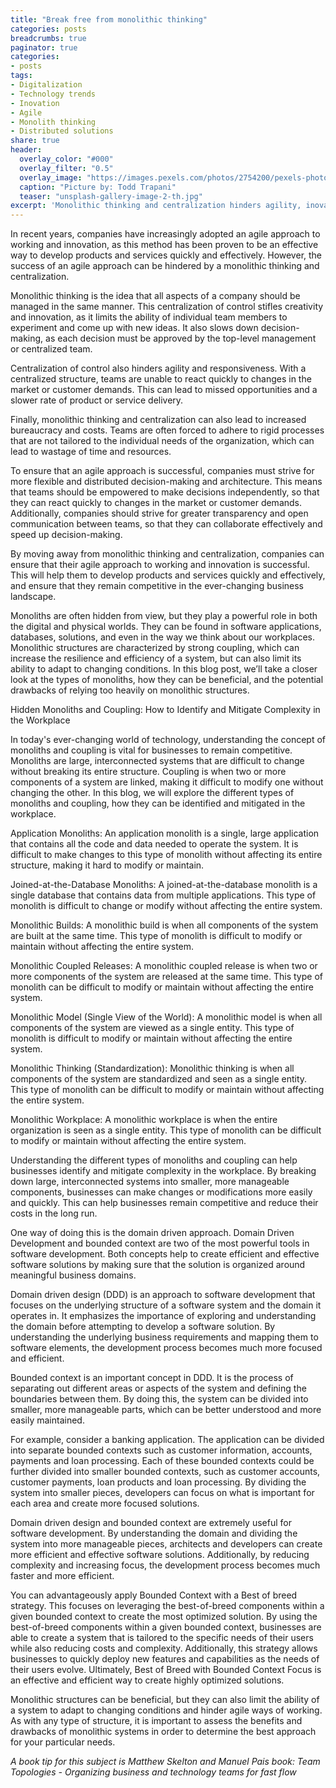 ```yaml
---
title: "Break free from monolithic thinking"
categories: posts
breadcrumbs: true
paginator: true
categories: 
- posts
tags:
- Digitalization
- Technology trends
- Inovation
- Agile
- Monolith thinking
- Distributed solutions
share: true
header:
  overlay_color: "#000"
  overlay_filter: "0.5"
  overlay_image: "https://images.pexels.com/photos/2754200/pexels-photo-2754200.jpeg?auto=compress&cs=tinysrgb&w=1600"
  caption: "Picture by: Todd Trapani"
  teaser: "unsplash-gallery-image-2-th.jpg"
excerpt: 'Monolithic thinking and centralization hinders agility, inovation and responsiveness'
---
```

In recent years, companies have increasingly adopted an agile approach to working and innovation, as this method has been proven to be an effective way to develop products and services quickly and effectively. However, the success of an agile approach can be hindered by a monolithic thinking and centralization.

Monolithic thinking is the idea that all aspects of a company should be managed in the same manner. This centralization of control stifles creativity and innovation, as it limits the ability of individual team members to experiment and come up with new ideas. It also slows down decision-making, as each decision must be approved by the top-level management or centralized team.

Centralization of control also hinders agility and responsiveness. With a centralized structure, teams are unable to react quickly to changes in the market or customer demands. This can lead to missed opportunities and a slower rate of product or service delivery.

Finally, monolithic thinking and centralization can also lead to increased bureaucracy and costs. Teams are often forced to adhere to rigid processes that are not tailored to the individual needs of the organization, which can lead to wastage of time and resources.

To ensure that an agile approach is successful, companies must strive for more flexible and distributed decision-making and architecture. This means that teams should be empowered to make decisions independently, so that they can react quickly to changes in the market or customer demands. Additionally, companies should strive for greater transparency and open communication between teams, so that they can collaborate effectively and speed up decision-making.

By moving away from monolithic thinking and centralization, companies can ensure that their agile approach to working and innovation is successful. This will help them to develop products and services quickly and effectively, and ensure that they remain competitive in the ever-changing business landscape.

Monoliths are often hidden from view, but they play a powerful role in both the digital and physical worlds. They can be found in software applications, databases, solutions, and even in the way we think about our workplaces. Monolithic structures are characterized by strong coupling, which can increase the resilience and efficiency of a system, but can also limit its ability to adapt to changing conditions. In this blog post, we’ll take a closer look at the types of monoliths, how they can be beneficial, and the potential drawbacks of relying too heavily on monolithic structures.

Hidden Monoliths and Coupling: How to Identify and Mitigate Complexity in the Workplace

In today's ever-changing world of technology, understanding the concept of monoliths and coupling is vital for businesses to remain competitive. Monoliths are large, interconnected systems that are difficult to change without breaking its entire structure. Coupling is when two or more components of a system are linked, making it difficult to modify one without changing the other. In this blog, we will explore the different types of monoliths and coupling, how they can be identified and mitigated in the workplace.

Application Monoliths: An application monolith is a single, large application that contains all the code and data needed to operate the system. It is difficult to make changes to this type of monolith without affecting its entire structure, making it hard to modify or maintain.

Joined-at-the-Database Monoliths: A joined-at-the-database monolith is a single database that contains data from multiple applications. This type of monolith is difficult to change or modify without affecting the entire system.

Monolithic Builds: A monolithic build is when all components of the system are built at the same time. This type of monolith is difficult to modify or maintain without affecting the entire system.

Monolithic Coupled Releases: A monolithic coupled release is when two or more components of the system are released at the same time. This type of monolith can be difficult to modify or maintain without affecting the entire system.

Monolithic Model (Single View of the World): A monolithic model is when all components of the system are viewed as a single entity. This type of monolith is difficult to modify or maintain without affecting the entire system.

Monolithic Thinking (Standardization): Monolithic thinking is when all components of the system are standardized and seen as a single entity. This type of monolith can be difficult to modify or maintain without affecting the entire system.

Monolithic Workplace: A monolithic workplace is when the entire organization is seen as a single entity. This type of monolith can be difficult to modify or maintain without affecting the entire system.

Understanding the different types of monoliths and coupling can help businesses identify and mitigate complexity in the workplace. By breaking down large, interconnected systems into smaller, more manageable components, businesses can make changes or modifications more easily and quickly. This can help businesses remain competitive and reduce their costs in the long run.

One way of doing this is the domain driven approach. Domain Driven Development and bounded context are two of the most powerful tools in software development. Both concepts help to create efficient and effective software solutions by making sure that the solution is organized around meaningful business domains.

Domain driven design (DDD) is an approach to software development that focuses on the underlying structure of a software system and the domain it operates in. It emphasizes the importance of exploring and understanding the domain before attempting to develop a software solution. By understanding the underlying business requirements and mapping them to software elements, the development process becomes much more focused and efficient.

Bounded context is an important concept in DDD. It is the process of separating out different areas or aspects of the system and defining the boundaries between them. By doing this, the system can be divided into smaller, more manageable parts, which can be better understood and more easily maintained.

For example, consider a banking application. The application can be divided into separate bounded contexts such as customer information, accounts, payments and loan processing. Each of these bounded contexts could be further divided into smaller bounded contexts, such as customer accounts, customer payments, loan products and loan processing. By dividing the system into smaller pieces, developers can focus on what is important for each area and create more focused solutions.

Domain driven design and bounded context are extremely useful for software development. By understanding the domain and dividing the system into more manageable pieces, architects and developers can create more efficient and effective software solutions. Additionally, by reducing complexity and increasing focus, the development process becomes much faster and more efficient.

You can advantageously apply Bounded Context with a Best of breed strategy. This focuses on leveraging the best-of-breed components within a given bounded context to create the most optimized solution. By using the best-of-breed components within a given bounded context, businesses are able to create a system that is tailored to the specific needs of their users while also reducing costs and complexity. Additionally, this strategy allows businesses to quickly deploy new features and capabilities as the needs of their users evolve. Ultimately, Best of Breed with Bounded Context Focus is an effective and efficient way to create highly optimized solutions.

Monolithic structures can be beneficial, but they can also limit the ability of a system to adapt to changing conditions and hinder agile ways of working. As with any type of structure, it is important to assess the benefits and drawbacks of monolithic systems in order to determine the best approach for your particular needs.

<em>A book tip for this subject is Matthew Skelton and Manuel Pais book: Team Topologies - Organizing business and technology teams for fast flow</em>
